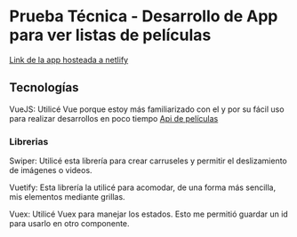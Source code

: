 # Prueba Técnica - Desarrollo de App para ver listas de películas

[Link de la app hosteada a netlify](https://musical-arithmetic-1966b6.netlify.app/)

## Tecnologías

VueJS: Utilicé Vue porque estoy más familiarizado con el y por su fácil uso para realizar desarrollos en poco tiempo
[Api de películas](https://developer.themoviedb.org)

### Librerias

Swiper: Utilicé esta librería para crear carruseles y permitir el deslizamiento de imágenes o videos.

Vuetify: Esta librería la utilicé para acomodar, de una forma más sencilla, mis elementos mediante grillas.

Vuex: Utilicé Vuex para manejar los estados. Esto me permitió guardar un id para usarlo en otro componente.




